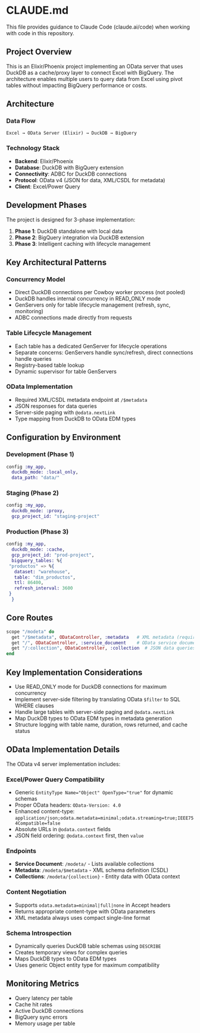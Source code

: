 # CLAUDE.md

This file provides guidance to Claude Code (claude.ai/code) when working with code in this repository.

## Project Overview

This is an Elixir/Phoenix project implementing an OData server that uses DuckDB as a cache/proxy layer to connect Excel with BigQuery. The architecture enables multiple users to query data from Excel using pivot tables without impacting BigQuery performance or costs.

## Architecture

### Data Flow
```
Excel → OData Server (Elixir) → DuckDB → BigQuery
```

### Technology Stack
- **Backend**: Elixir/Phoenix
- **Database**: DuckDB with BigQuery extension
- **Connectivity**: ADBC for DuckDB connections
- **Protocol**: OData v4 (JSON for data, XML/CSDL for metadata)
- **Client**: Excel/Power Query

## Development Phases

The project is designed for 3-phase implementation:

1. **Phase 1**: DuckDB standalone with local data
2. **Phase 2**: BigQuery integration via DuckDB extension
3. **Phase 3**: Intelligent caching with lifecycle management

## Key Architectural Patterns

### Concurrency Model
- Direct DuckDB connections per Cowboy worker process (not pooled)
- DuckDB handles internal concurrency in READ_ONLY mode
- GenServers only for table lifecycle management (refresh, sync, monitoring)
- ADBC connections made directly from requests

### Table Lifecycle Management
- Each table has a dedicated GenServer for lifecycle operations
- Separate concerns: GenServers handle sync/refresh, direct connections handle queries
- Registry-based table lookup
- Dynamic supervisor for table GenServers

### OData Implementation
- Required XML/CSDL metadata endpoint at `/$metadata`
- JSON responses for data queries
- Server-side paging with `@odata.nextLink`
- Type mapping from DuckDB to OData EDM types

## Configuration by Environment

### Development (Phase 1)
```elixir
config :my_app,
  duckdb_mode: :local_only,
  data_path: "data/"
```

### Staging (Phase 2)
```elixir
config :my_app,
  duckdb_mode: :proxy,
  gcp_project_id: "staging-project"
```

### Production (Phase 3)
```elixir
config :my_app,
  duckdb_mode: :cache,
  gcp_project_id: "prod-project",
  bigquery_tables: %{
 "productos" => %{
   dataset: "warehouse",
   table: "dim_productos",
   ttl: 86400,
   refresh_interval: 3600
 }
  }
```

## Core Routes
```elixir
scope "/modeta" do
  get "/$metadata", ODataController, :metadata   # XML metadata (required)
  get "/", ODataController, :service_document    # OData service document
  get "/:collection", ODataController, :collection  # JSON data queries
end
```

## Key Implementation Considerations

- Use READ_ONLY mode for DuckDB connections for maximum concurrency
- Implement server-side filtering by translating OData `$filter` to SQL WHERE clauses
- Handle large tables with server-side paging and `@odata.nextLink`
- Map DuckDB types to OData EDM types in metadata generation
- Structure logging with table name, duration, rows returned, and cache status

## OData Implementation Details

The OData v4 server implementation includes:

### Excel/Power Query Compatibility
- Generic `EntityType Name="Object" OpenType="true"` for dynamic schemas
- Proper OData headers: `OData-Version: 4.0`
- Enhanced content-type: `application/json;odata.metadata=minimal;odata.streaming=true;IEEE754Compatible=false`
- Absolute URLs in `@odata.context` fields
- JSON field ordering: `@odata.context` first, then `value`

### Endpoints
- **Service Document**: `/modeta/` - Lists available collections
- **Metadata**: `/modeta/$metadata` - XML schema definition (CSDL)
- **Collections**: `/modeta/{collection}` - Entity data with OData context

### Content Negotiation
- Supports `odata.metadata=minimal|full|none` in Accept headers
- Returns appropriate content-type with OData parameters
- XML metadata always uses compact single-line format

### Schema Introspection
- Dynamically queries DuckDB table schemas using `DESCRIBE`
- Creates temporary views for complex queries
- Maps DuckDB types to OData EDM types
- Uses generic Object entity type for maximum compatibility

## Monitoring Metrics
- Query latency per table
- Cache hit rates
- Active DuckDB connections
- BigQuery sync errors
- Memory usage per table